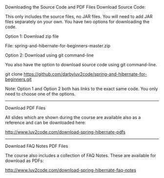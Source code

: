 Downloading the Source Code and PDF Files
Download Source Code:

This only includes the source files, no JAR files. You will need to add JAR files separately on your own. You have two options for downloading the code.

Option 1: Download zip file

File: spring-and-hibernate-for-beginners-master.zip


Option 2: Download using git command-line

You also have the option to download source code using git command-line.

git clone https://github.com/darbyluv2code/spring-and-hibernate-for-beginners.git



Note: Option 1 and Option 2 both has links to the exact same code. You only need to choose one of the options.


---

Download PDF Files

All slides which are shown during the course are available also as a reference and can be downloaded here:

http://www.luv2code.com/download-spring-hibernate-pdfs



---

Download FAQ Notes PDF Files

The course also includes a collection of FAQ Notes. These are available for download as PDFs:

http://www.luv2code.com/download-spring-hibernate-faq-notes

